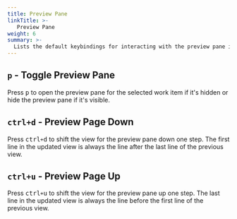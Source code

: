 ```yaml
---
title: Preview Pane
linkTitle: >-
   Preview Pane
weight: 6
summary: >-
  Lists the default keybindings for interacting with the preview pane in the Dashboard.
---
```


## `p` - Toggle Preview Pane 

Press <kbd>p</kbd> to open the preview pane for the selected work item if it's hidden or hide the
preview pane if it's visible.

## `ctrl+d` - Preview Page Down 

Press <kbd>ctrl`+`d</kbd> to shift the view for the preview pane down one step. The first line in
the updated view is always the line after the last line of the previous view.

## `ctrl+u` - Preview Page Up 

Press <kbd>ctrl`+`u</kbd> to shift the view for the preview pane up one step. The last line in the
updated view is always the line before the first line of the previous view.
